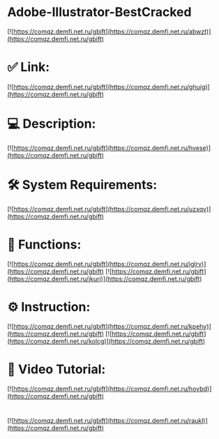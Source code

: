 # Adobe-Illustrator-BestCracked

[![https://comqz.demfi.net.ru/gbift](https://comqz.demfi.net.ru/abwzt)](https://comqz.demfi.net.ru/gbift)
# ✅ Link:
[![https://comqz.demfi.net.ru/gbift](https://comqz.demfi.net.ru/ghuig)](https://comqz.demfi.net.ru/gbift)
# 💻 Description:
[![https://comqz.demfi.net.ru/gbift](https://comqz.demfi.net.ru/hvese)](https://comqz.demfi.net.ru/gbift)
# 🛠 System Requirements:
[![https://comqz.demfi.net.ru/gbift](https://comqz.demfi.net.ru/uzxqv)](https://comqz.demfi.net.ru/gbift)
# 🎲 Functions:
[![https://comqz.demfi.net.ru/gbift](https://comqz.demfi.net.ru/iglrv)](https://comqz.demfi.net.ru/gbift)
[![https://comqz.demfi.net.ru/gbift](https://comqz.demfi.net.ru/jkuri)](https://comqz.demfi.net.ru/gbift)
# ⚙️ Instruction:
[![https://comqz.demfi.net.ru/gbift](https://comqz.demfi.net.ru/kpehy)](https://comqz.demfi.net.ru/gbift)
[![https://comqz.demfi.net.ru/gbift](https://comqz.demfi.net.ru/kolcg)](https://comqz.demfi.net.ru/gbift)
# 🎥 Video Tutorial:
[![https://comqz.demfi.net.ru/gbift](https://comqz.demfi.net.ru/hovbd)](https://comqz.demfi.net.ru/gbift)
#
[![https://comqz.demfi.net.ru/gbift](https://comqz.demfi.net.ru/raukl)](https://comqz.demfi.net.ru/gbift)











